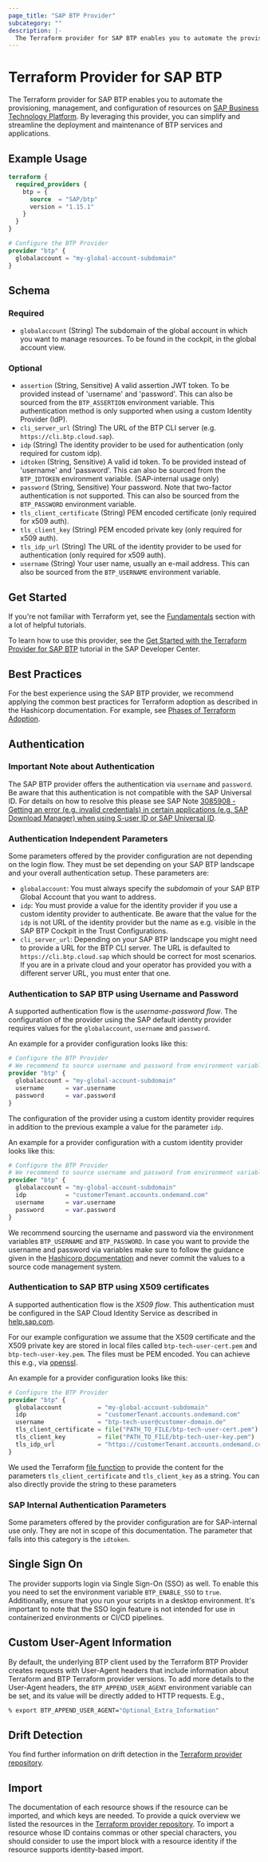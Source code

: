 ```yaml
---
page_title: "SAP BTP Provider"
subcategory: ""
description: |-
  The Terraform provider for SAP BTP enables you to automate the provisioning, management, and configuration of resources on SAP Business Technology Platform https://account.hana.ondemand.com/. By leveraging this provider, you can simplify and streamline the deployment and maintenance of BTP services and applications.
---
```

# Terraform Provider for SAP BTP

The Terraform provider for SAP BTP enables you to automate the provisioning, management, and configuration of resources on [SAP Business Technology Platform](https://account.hana.ondemand.com/). By leveraging this provider, you can simplify and streamline the deployment and maintenance of BTP services and applications.

## Example Usage

```terraform
terraform {
  required_providers {
    btp = {
      source  = "SAP/btp"
      version = "1.15.1"
    }
  }
}

# Configure the BTP Provider
provider "btp" {
  globalaccount = "my-global-account-subdomain"
}
```

<!-- schema generated by tfplugindocs -->
## Schema

### Required

- `globalaccount` (String) The subdomain of the global account in which you want to manage resources. To be found in the cockpit, in the global account view.

### Optional

- `assertion` (String, Sensitive) A valid assertion JWT token. To be provided instead of 'username' and 'password'. This can also be sourced from the `BTP_ASSERTION` environment variable. This authentication method is only supported when using a custom Identity Provider (IdP).
- `cli_server_url` (String) The URL of the BTP CLI server (e.g. `https://cli.btp.cloud.sap`).
- `idp` (String) The identity provider to be used for authentication (only required for custom idp).
- `idtoken` (String, Sensitive) A valid id token. To be provided instead of 'username' and 'password'. This can also be sourced from the `BTP_IDTOKEN` environment variable. (SAP-internal usage only)
- `password` (String, Sensitive) Your password. Note that two-factor authentication is not supported. This can also be sourced from the `BTP_PASSWORD` environment variable.
- `tls_client_certificate` (String) PEM encoded certificate (only required for x509 auth).
- `tls_client_key` (String) PEM encoded private key (only required for x509 auth).
- `tls_idp_url` (String) The URL of the identity provider to be used for authentication (only required for x509 auth).
- `username` (String) Your user name, usually an e-mail address. This can also be sourced from the `BTP_USERNAME` environment variable.

## Get Started

If you're not familiar with Terraform yet, see the [Fundamentals](https://developer.hashicorp.com/terraform/tutorials/cli) section with a lot of helpful tutorials.

To learn how to use this provider, see the [Get Started with the Terraform Provider for SAP BTP](https://developers.sap.com/tutorials/btp-terraform-get-started.html) tutorial in the SAP Developer Center.

## Best Practices

For the best experience using the SAP BTP provider, we recommend applying the common best practices for Terraform adoption as described in the Hashicorp documentation. For example, see [Phases of Terraform Adoption](https://developer.hashicorp.com/well-architected-framework/operational-excellence/operational-excellence-terraform-maturity).

## Authentication

### Important Note about Authentication

The SAP BTP provider offers the authentication via `username` and `password`. Be aware that this authentication is not compatible with the SAP Universal ID. For details on how to resolve this please see SAP Note [3085908 - Getting an error (e.g. invalid credentials) in certain applications (e.g. SAP Download Manager) when using S-user ID or SAP Universal ID](https://me.sap.com/notes/3085908).

### Authentication Independent Parameters

Some parameters offered by the provider configuration are not depending on the login flow. They must be set depending on your SAP BTP landscape and your overall authentication setup. These parameters are:

- `globalaccount`: You must always specify the *subdomain* of your SAP BTP Global Account that you want to address.
- `idp`: You must provide a value for the identity provider if you use a custom identity provider to authenticate. Be aware that the value for the `idp` is not URL of the identity provider but the name as e.g. visible in the SAP BTP Cockpit in the Trust Configurations.
- `cli_server_url`: Depending on your SAP BTP landscape you might need to provide a URL for the BTP CLI server. The URL is defaulted to `https://cli.btp.cloud.sap` which should be correct for most scenarios. If you are in a private cloud and your operator has provided you with a different server URL, you must enter that one.


### Authentication to SAP BTP using Username and Password

A supported authentication flow is the *username-password flow*. The configuration of the provider using the SAP default identity provider requires values for the `globalaccount`, `username` and `password`.

An example for a provider configuration looks like this:

```terraform
# Configure the BTP Provider
# We recommend to source username and password from environment variables
provider "btp" {
  globalaccount = "my-global-account-subdomain"
  username      = var.username
  password      = var.password
}
```

The configuration of the provider using a custom identity provider requires in addition to the previous example a value for the parameter `idp`.

An example for a provider configuration with a custom identity provider looks like this:

```terraform
# Configure the BTP Provider
# We recommend to source username and password from environment variables
provider "btp" {
  globalaccount = "my-global-account-subdomain"
  idp           = "customerTenant.accounts.ondemand.com"
  username      = var.username
  password      = var.password
}
```

We recommend sourcing the username and password via the environment variables `BTP_USERNAME` and `BTP_PASSWORD`. In case you want to provide the username and password via variables make sure to follow the guidance given in the [Hashicorp documentation](https://developer.hashicorp.com/terraform/tutorials/configuration-language/sensitive-variables) and never commit the values to a source code management system.

### Authentication to SAP BTP using X509 certificates

A supported authentication flow is the *X509 flow*. This authentication must be configured in the SAP Cloud Identity Service as described in [help.sap.com](https://help.sap.com/docs/cloud-identity-services/cloud-identity-services/configure-x-509-client-certificates-for-user-authentication).

For our example configuration we assume that the X509 certificate and the X509 private key are stored in local files called `btp-tech-user-cert.pem` and `btp-tech-user-key.pem`. The files must be PEM encoded. You can achieve this e.g., via [openssl](https://docs.openssl.org/master/man1/openssl-x509/).

An example for a provider configuration looks like this:

```terraform
# Configure the BTP Provider
provider "btp" {
  globalaccount          = "my-global-account-subdomain"
  idp                    = "customerTenant.accounts.ondemand.com"
  username               = "btp-tech-user@customer-domain.de"
  tls_client_certificate = file("PATH_TO_FILE/btp-tech-user-cert.pem")
  tls_client_key         = file("PATH_TO_FILE/btp-tech-user-key.pem")
  tls_idp_url            = "https://customerTenant.accounts.ondemand.com"
}
```

We used the Terraform [file function](https://developer.hashicorp.com/terraform/language/functions/file) to provide the content for the parameters `tls_client_certificate` and `tls_client_key` as a string. You can also directly provide the string to these parameters

### SAP Internal Authentication Parameters

Some parameters offered by the provider configuration are for SAP-internal use only. They are not in scope of this documentation.
The parameter that falls into this category is the `idtoken`.

## Single Sign On

The provider supports login via Single Sign-On (SSO) as well. To enable this you need to set the environment variable `BTP_ENABLE_SSO` to `true`. Additionally, ensure that you run your scripts in a desktop environment. It's important to note that the SSO login feature is not intended for use in containerized environments or CI/CD pipelines.

## Custom User-Agent Information

By default, the underlying BTP client used by the Terraform BTP Provider creates requests with User-Agent headers that include information about Terraform and BTP Terraform provider versions. To add more details to the User-Agent headers, the `BTP_APPEND_USER_AGENT` environment variable can be set, and its value will be directly added to HTTP requests. E.g.,

```bash
% export BTP_APPEND_USER_AGENT="Optional_Extra_Information"
```

## Drift Detection

You find further information on drift detection in the [Terraform provider repository](https://github.com/SAP/terraform-provider-btp/blob/main/guides/DRIFTDETECTION.md).

## Import

The documentation of each resource shows if the resource can be imported, and which keys are needed. To provide a quick overview we listed the resources in the [Terraform provider repository](https://github.com/SAP/terraform-provider-btp/blob/main/guides/IMPORT.md). To import a resource whose ID contains commas or other special characters, you should consider to use the import block with a resource identity if the resource supports identity-based import.
